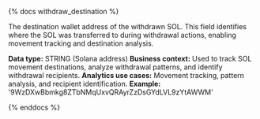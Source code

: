 {% docs withdraw_destination %}

The destination wallet address of the withdrawn SOL. This field identifies where the SOL was transferred to during withdrawal actions, enabling movement tracking and destination analysis.

**Data type:** STRING (Solana address)
**Business context:** Used to track SOL movement destinations, analyze withdrawal patterns, and identify withdrawal recipients.
**Analytics use cases:** Movement tracking, pattern analysis, and recipient identification.
**Example:** '9WzDXwBbmkg8ZTbNMqUxvQRAyrZzDsGYdLVL9zYtAWWM'

{% enddocs %} 